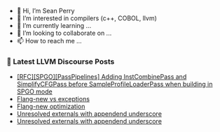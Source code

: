 - 👋 Hi, I’m Sean Perry
- 👀 I’m interested in compilers (c++, COBOL, llvm)
- 🌱 I’m currently learning ...
- 💞️ I’m looking to collaborate on ...
- 📫 How to reach me ...

<!---
s66perry/s66perry is a ✨ special ✨ repository because its `README.md` (this file) appears on your GitHub profile.
You can click the Preview link to take a look at your changes.
--->
### 📕 Latest LLVM Discourse Posts

<!-- DISCOURSE-LLVM:START -->
- [[RFC][SPGO][PassPipelines] Adding InstCombinePass and SimplifyCFGPass before SampleProfileLoaderPass when building in SPGO mode](https://discourse.llvm.org/t/rfc-spgo-passpipelines-adding-instcombinepass-and-simplifycfgpass-before-sampleprofileloaderpass-when-building-in-spgo-mode/83340#post_1)
- [Flang-new vs exceptions](https://discourse.llvm.org/t/flang-new-vs-exceptions/83338#post_1)
- [Flang-new optimization](https://discourse.llvm.org/t/flang-new-optimization/83337#post_1)
- [Unresolved externals with appendend underscore](https://discourse.llvm.org/t/unresolved-externals-with-appendend-underscore/83305#post_12)
- [Unresolved externals with appendend underscore](https://discourse.llvm.org/t/unresolved-externals-with-appendend-underscore/83305#post_11)
<!-- DISCOURSE-LLVM:END -->
